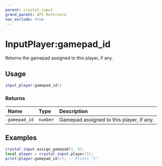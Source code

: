 ```yaml
---
parent: crystal.input
grand_parent: API Reference
nav_exclude: true
---
```


# InputPlayer:gamepad_id

Returns the gamepad assigned to this player, if any.

## Usage

```lua
input_player:gamepad_id()
```

### Returns

| Name         | Type     | Description                              |
| :----------- | :------- | :--------------------------------------- |
| `gamepad_id` | `number` | Gamepad assigned to this player, if any. |

## Examples

```lua
crystal.input.assign_gamepad(1, 5);
local player = crystal.input.player(1);
print(player:gamepad_id()); -- Prints "5"
```
